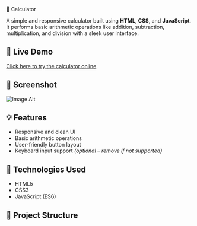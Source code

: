 🧮 Calculator

A simple and responsive calculator built using **HTML**, **CSS**, and **JavaScript**. It performs basic arithmetic operations like addition, subtraction, multiplication, and division with a sleek user interface.

## 🔗 Live Demo

[Click here to try the calculator online](https://carexpert-subhajit.github.io/Calculator/).
## 📸 Screenshot

![Image Alt]([screenshot.png](https://github.com/CarExpert-Subhajit/Calculator/blob/904c9cb6d13e052124eab4ddc001dbf1caac01f4/screenshot.PNG)) <!-- Optional: Add a screenshot image in the repo with this name -->

## 💡 Features

- Responsive and clean UI
- Basic arithmetic operations
- User-friendly button layout
- Keyboard input support *(optional – remove if not supported)*

## 🚀 Technologies Used

- HTML5
- CSS3
- JavaScript (ES6)

## 📁 Project Structure


